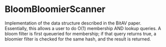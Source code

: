 # BloomBloomierScanner
Implementation of the data structure described in the BitAV paper. Essentially, this allows a user to do O(1) membership AND lookup queries.
A bloom filter is first queueried for membership; if that query returns true, a bloomier filter is checked for the same hash, and the result is returned.
